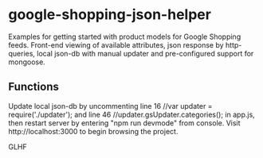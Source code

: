 # google-shopping-json-helper
Examples for getting started with product models for Google Shopping feeds. Front-end viewing of available attributes, json response by http-queries, local json-db with manual updater and pre-configured support for mongoose.

## Functions
Update local json-db by uncommenting line 16
//var updater = require('./updater');
and line 46
//updater.gsUpdater.categories();
in app.js, then restart server by entering "npm run devmode" from console. Visit http://localhost:3000 to begin browsing the project.

GLHF
